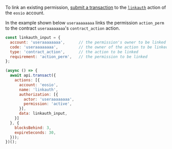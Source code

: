 To link an existing permission, [submit a transaction](01_how-to-submit-a-transaction.md) to the [`linkauth`](https://github.com/EOSIO/eosio.contracts/blob/52fbd4ac7e6c38c558302c48d00469a4bed35f7c/contracts/eosio.bios/include/eosio.bios/eosio.bios.hpp#L240) action of the `eosio` account.

In the example shown below `useraaaaaaaa` links the permission `action_perm` to the contract `useraaaaaaaa`'s `contract_action` action.
```javascript
const linkauth_input = {
  account: 'useraaaaaaaa',      // the permission's owner to be linked and the payer of the RAM needed to store this link
  code: 'useraaaaaaaa',         // the owner of the action to be linked
  type: 'contract_action',      // the action to be linked
  requirement: 'action_perm',   // the permission to be linked
};

(async () => {
  await api.transact({
    actions: [{
      account: 'eosio',
      name: 'linkauth',
      authorization: [{
        actor: 'useraaaaaaaa',
        permission: 'active',
      }],
      data: linkauth_input,
    }]
  }, {
    blocksBehind: 3,
    expireSeconds: 30,
  }));
})();
```